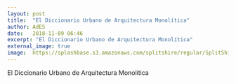 ```yaml
---
layout: post
title:  "El Diccionario Urbano de Arquitectura Monolítica"
author: AdES
date:   2018-11-09 06:46
excerpt: "El Diccionario Urbano de Arquitectura Monolítica"
external_image: true
image:  https://splashbase.s3.amazonaws.com/splitshire/regular/SplitShire_95732-384x253.jpg
---
```

El Diccionario Urbano de Arquitectura Monolítica